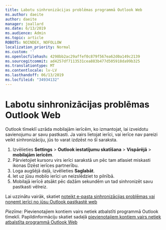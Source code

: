 ```yaml
---
title: Labotu sinhronizācijas problēmas programmā Outlook Web
ms.author: daeite
author: daeite
manager: joallard
ms.date: 6/13/2019
ms.audience: Admin
ms.topic: article
ROBOTS: NOINDEX, NOFOLLOW
localization_priority: Normal
ms.custom: ''
ms.openlocfilehash: 4298bb2ac29affef0c879f567ea62d0a149c2139
ms.sourcegitcommit: ad4257df7113531cea883b477d505918da99b325
ms.translationtype: MT
ms.contentlocale: lv-LV
ms.lasthandoff: 06/13/2019
ms.locfileid: "34934132"
---
```

# <a name="fix-outlook-on-the-web-sync-issues"></a>Labotu sinhronizācijas problēmas Outlook Web

Outlook tīmeklī uzrāda mobilajām ierīcēm, ko izmantojat, lai izveidotu savienojumu ar savu pastkasti. Ja vairs lietojat ierīci, vai ierīce nav pareizi veikt sinhronizāciju, jūs to varat izdzēst no šī saraksta.

1. Izvēlieties **Settings** > **Outlook iestatījumu skatīšana** > **Vispārējā** > **mobilajām ierīcēm**.
1. Pārvietojiet kursoru virs ierīci sarakstā un pēc tam atlasiet miskasti ikonas Dzēst ierīces partnerību.
1. Loga augšējā daļā, izvēlieties **Saglabāt**.
1. Iet uz jūsu mobilo ierīci un neizslēdziet to pilnībā.
1. Mobilajā ierīcē atsākt pēc dažām sekundēm un tad sinhronizēt savu pastkasti vēlreiz.

Lai uzzinātu vairāk, skatiet [noteikt e-pasta sinhronizācijas problēmas vai noņemt ierīci no jūsu Outlook pastkastē web](https://support.office.com/article/775ed31c-05bd-4ee4-b1b3-33fad7b5b992)

*Piezīme:* Pievienotajiem kontiem vairs netiek atbalstīti programmā Outlook tīmeklī. Papildinformāciju skatiet sadaļā [pievienotajiem kontiem vairs netiek atbalstīta programmā Outlook Web](https://support.office.com/article/5cc526bf-e928-4a99-8b9f-5e089df7d887)